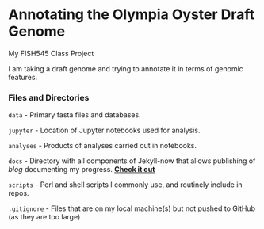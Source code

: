 # Annotating the Olympia Oyster Draft Genome
My FISH545 Class Project

I am taking a draft genome and trying to annotate it in terms of genomic features.

### Files and Directories

`data` - Primary fasta files and databases.

`jupyter` - Location of Jupyter notebooks used for analysis. 

`analyses` - Products of analyses carried out in notebooks.

`docs` - Directory with all components of Jekyll-now that allows publishing of _blog_ documenting my progress. **[Check it out](https://sr320.github.io/student-fish546-2016/)**

`scripts` - Perl and shell scripts I commonly use, and routinely include in repos.

`.gitignore` - Files that are on my local machine(s) but not pushed to GitHub (as they are too large)




